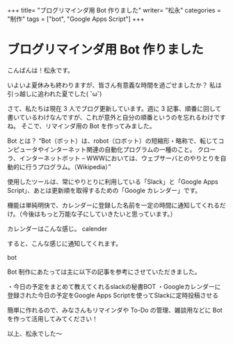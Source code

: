 +++
title=  "ブログリマインダ用 Bot 作りました"
writer= "松永"
categories = "制作"
tags = ["bot", "Google Apps Script"] 
+++

# ブログリマインダ用 Bot 作りました



こんばんは！松永です。

いよいよ夏休みも終わりますが、皆さん有意義な時間を過ごせましたか？
私は引っ越しに追われた夏でした( ˘ω˘)

さて、私たちは現在 3 人でブログ更新しています。週に 3 記事、順番に回して書いているわけなんですが、これが意外と自分の順番というのを忘れるわけですね。
そこで、リマインダ用の Bot を作ってみました。

Bot とは？
“Bot（ボット）は、robot（ロボット）の短縮形・略称で、転じてコンピュータやインターネット関連の自動化プログラムの一種のこと。 クローラ、インターネットボット – WWWにおいては、ウェブサーバとのやりとりを自動的に行うプログラム。（Wikipedia）”

使用したツールは、常にやりとりに利用している「Slack」と「Google Apps Script」、あとは更新順を取得するための「Google カレンダー」です。

機能は単純明快で、カレンダーに登録した名前を一定の時間に通知してくれるだけ。（今後はもっと万能な子にしていきたいと思っています。）

カレンダーはこんな感じ。
calender

すると、こんな感じに通知してくれます。

bot

Bot 制作にあたっては主に以下の記事を参考にさせていただきました。

・今日の予定をまとめて教えてくれるslackの秘書BOT
・Googleカレンダーに登録された今日の予定をGoogle Apps Scriptを使ってSlackに定時投稿させる

簡単に作れるので、みなさんもリマインダや To-Do の管理、雑談用などに Bot を作って活用してみてください！

以上、松永でした〜
